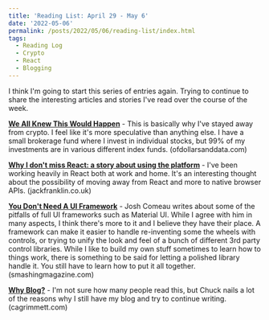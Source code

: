 ```yaml
---
title: 'Reading List: April 29 - May 6'
date: '2022-05-06'
permalink: /posts/2022/05/06/reading-list/index.html
tags:
  - Reading Log
  - Crypto
  - React
  - Blogging
---
```


I think I'm going to start this series of entries again. Trying to continue to share the interesting articles and stories I've read over the course of the week.
<!-- excerpt -->

[**We All Knew This Would Happen**](https://ofdollarsanddata.com/we-all-knew-this-would-happen/) - This is basically why I've stayed away from crypto. I feel like it's more speculative than anything else. I have a small brokerage fund where I invest in individual stocks, but 99% of my investments are in various different index funds. <span className="domain-name">(ofdollarsanddata.com)</span>

[**Why I don't miss React: a story about using the platform**](https://www.jackfranklin.co.uk/blog/working-with-react-and-the-web-platform/) - I've been working heavily in React both at work and home. It's an interesting thought about the possibility of moving away from React and more to native browser APIs. <span className="domain-name">(jackfranklin.co.uk)</span>

[**You Don't Need A UI Framework**](https://www.smashingmagazine.com/2022/05/you-dont-need-ui-framework) - Josh Comeau writes about some of the pitfalls of full UI frameworks such as Material UI. While I agree with him in many aspects, I think there's more to it and I believe they have their place. A framework can make it easier to handle re-inventing some the wheels with controls, or trying to unify the look and feel of a bunch of different 3rd party control libraries. While I like to build my own stuff sometimes to learn how to things work, there is something to be said for letting a polished library handle it. You still have to learn how to put it all together. <span className="domain-name">(smashingmagazine.com)</span>

[**Why Blog?**](https://cagrimmett.com/thoughts/2022/04/26/why-blog/) - I'm not sure how many people read this, but Chuck nails a lot of the reasons why I still have my blog and try to continue writing. <span className="domain-name">(cagrimmett.com)</span>